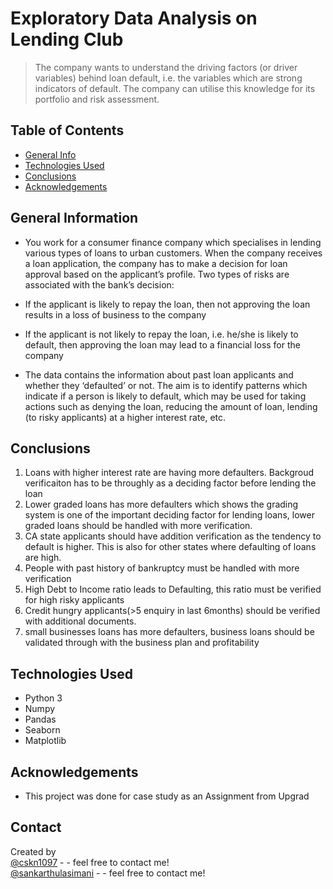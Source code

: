 # Exploratory Data Analysis on Lending Club
> The company wants to understand the driving factors (or driver variables) behind loan default, i.e. the variables which are strong indicators of default. The company can utilise this knowledge for its portfolio and risk assessment.


## Table of Contents
* [General Info](#general-information)
* [Technologies Used](#technologies-used)
* [Conclusions](#conclusions)
* [Acknowledgements](#acknowledgements)


## General Information
* You work for a consumer finance company which specialises in lending various types of loans to urban customers. When the company receives a loan application, the company has to make a decision for loan approval based on the applicant’s profile. Two types of risks are associated with the bank’s decision:

* If the applicant is likely to repay the loan, then not approving the loan results in a loss of business to the company

* If the applicant is not likely to repay the loan, i.e. he/she is likely to default, then approving the loan may lead to a financial loss for the company

* The data contains the information about past loan applicants and whether they ‘defaulted’ or not. The aim is to identify patterns which indicate if a person is likely to default, which may be used for taking actions such as denying the loan, reducing the amount of loan, lending (to risky applicants) at a higher interest rate, etc.


## Conclusions
1. Loans with higher interest rate are having more defaulters. Backgroud verificaiton has to be throughly as a deciding factor before lending the loan
2. Lower graded loans has more defaulters which shows the grading system is one of the important deciding factor for lending loans, lower graded loans should be handled with more verification.
3. CA state applicants should have addition verification as the tendency to default is higher. This is also for other states where defaulting of loans are high.
4. People with past history of bankruptcy must be handled with more verification
5. High Debt to Income ratio leads to Defaulting, this ratio must be verified for high risky applicants
6. Credit hungry applicants(>5 enquiry in last 6months) should be verified with additional documents.
7. small businesses loans has more defaulters, business loans should be validated through with the business plan and profitability  


<!-- You don't have to answer all the questions - just the ones relevant to your project. -->


## Technologies Used
- Python 3
- Numpy
- Pandas
- Seaborn
- Matplotlib

## Acknowledgements
- This project was done for case study as an Assignment from Upgrad

## Contact
Created by <br>
<a href="https://github.com/cskn1097">@cskn1097</a> - - feel free to contact me! <br>
<a href="https://github.com/sankarthulasimani">@sankarthulasimani</a> - - feel free to contact me!
